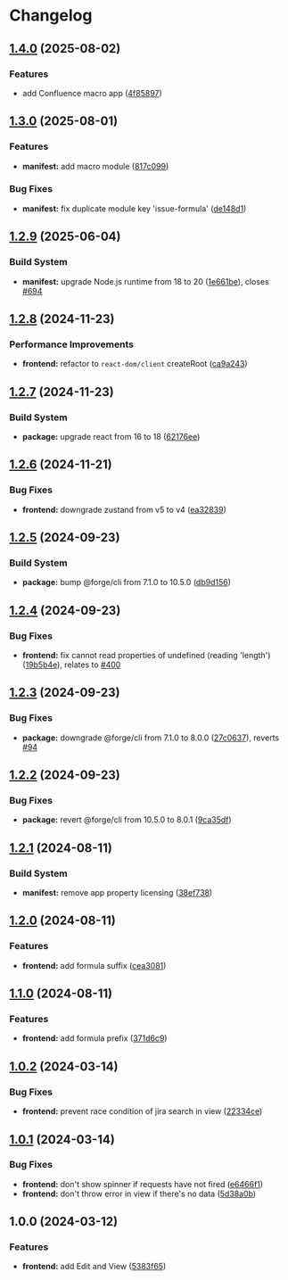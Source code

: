 # Changelog

## [1.4.0](https://github.com/remarkablemark/issue-formula/compare/v1.3.0...v1.4.0) (2025-08-02)


### Features

* add Confluence macro app ([4f85897](https://github.com/remarkablemark/issue-formula/commit/4f85897e8cadc86424573cb5480397b9d35b8577))

## [1.3.0](https://github.com/remarkablemark/issue-formula/compare/v1.2.9...v1.3.0) (2025-08-01)


### Features

* **manifest:** add macro module ([817c099](https://github.com/remarkablemark/issue-formula/commit/817c09968236b3c8bd924070245a66db1ba19b68))


### Bug Fixes

* **manifest:** fix duplicate module key 'issue-formula' ([de148d1](https://github.com/remarkablemark/issue-formula/commit/de148d135d7f8e9bc3559afb7ba3bfa49936c486))

## [1.2.9](https://github.com/remarkablemark/issue-formula/compare/v1.2.8...v1.2.9) (2025-06-04)


### Build System

* **manifest:** upgrade Node.js runtime from 18 to 20 ([1e661be](https://github.com/remarkablemark/issue-formula/commit/1e661be5c1838aca5bbf9b56f51224a0ada622da)), closes [#694](https://github.com/remarkablemark/issue-formula/issues/694)

## [1.2.8](https://github.com/remarkablemark/issue-formula/compare/v1.2.7...v1.2.8) (2024-11-23)

### Performance Improvements

- **frontend:** refactor to `react-dom/client` createRoot ([ca9a243](https://github.com/remarkablemark/issue-formula/commit/ca9a2437c83391151a5058ac25144b6dc6671d07))

## [1.2.7](https://github.com/remarkablemark/issue-formula/compare/v1.2.6...v1.2.7) (2024-11-23)

### Build System

- **package:** upgrade react from 16 to 18 ([62176ee](https://github.com/remarkablemark/issue-formula/commit/62176ee356547fd8e43658179e11b355c57552b5))

## [1.2.6](https://github.com/remarkablemark/issue-formula/compare/v1.2.5...v1.2.6) (2024-11-21)

### Bug Fixes

- **frontend:** downgrade zustand from v5 to v4 ([ea32839](https://github.com/remarkablemark/issue-formula/commit/ea32839ec8c664ec46cc091e2dbf0fad2c68e28d))

## [1.2.5](https://github.com/remarkablemark/issue-formula/compare/v1.2.4...v1.2.5) (2024-09-23)

### Build System

- **package:** bump @forge/cli from 7.1.0 to 10.5.0 ([db9d156](https://github.com/remarkablemark/issue-formula/commit/db9d156348a0ebb3df1854113493c7ee7fb30237))

## [1.2.4](https://github.com/remarkablemark/issue-formula/compare/v1.2.3...v1.2.4) (2024-09-23)

### Bug Fixes

- **frontend:** fix cannot read properties of undefined (reading 'length') ([19b5b4e](https://github.com/remarkablemark/issue-formula/commit/19b5b4e1f1b7f224ba0257be5cf3f0348d88b62d)), relates to [#400](https://github.com/remarkablemark/issue-formula/issues/400)

## [1.2.3](https://github.com/remarkablemark/issue-formula/compare/v1.2.2...v1.2.3) (2024-09-23)

### Bug Fixes

- **package:** downgrade @forge/cli from 7.1.0 to 8.0.0 ([27c0637](https://github.com/remarkablemark/issue-formula/commit/27c06379536eae4792ee7696a97cc969ab882696)), reverts [#94](https://github.com/remarkablemark/issue-formula/issues/94)

## [1.2.2](https://github.com/remarkablemark/issue-formula/compare/v1.2.1...v1.2.2) (2024-09-23)

### Bug Fixes

- **package:** revert @forge/cli from 10.5.0 to 8.0.1 ([9ca35df](https://github.com/remarkablemark/issue-formula/commit/9ca35df17a82052adfebff4f0360259ea3f50380))

## [1.2.1](https://github.com/remarkablemark/issue-formula/compare/v1.2.0...v1.2.1) (2024-08-11)

### Build System

- **manifest:** remove app property licensing ([38ef738](https://github.com/remarkablemark/issue-formula/commit/38ef7381510fdf73e5ce338a7dc649d6abafe7da))

## [1.2.0](https://github.com/remarkablemark/issue-formula/compare/v1.1.0...v1.2.0) (2024-08-11)

### Features

- **frontend:** add formula suffix ([cea3081](https://github.com/remarkablemark/issue-formula/commit/cea30813c164e9a75f4f059a9d8ef03bb6d71a83))

## [1.1.0](https://github.com/remarkablemark/issue-formula/compare/v1.0.2...v1.1.0) (2024-08-11)

### Features

- **frontend:** add formula prefix ([371d6c9](https://github.com/remarkablemark/issue-formula/commit/371d6c91b158215444227dde0b76870636ac3400))

## [1.0.2](https://github.com/remarkablemark/issue-formula/compare/v1.0.1...v1.0.2) (2024-03-14)

### Bug Fixes

- **frontend:** prevent race condition of jira search in view ([22334ce](https://github.com/remarkablemark/issue-formula/commit/22334ce21669121935f14a6a1f6563603d68b138))

## [1.0.1](https://github.com/remarkablemark/issue-formula/compare/v1.0.0...v1.0.1) (2024-03-14)

### Bug Fixes

- **frontend:** don't show spinner if requests have not fired ([e6466f1](https://github.com/remarkablemark/issue-formula/commit/e6466f19ed3222de39903205b7009f8eed5ca156))
- **frontend:** don't throw error in view if there's no data ([5d38a0b](https://github.com/remarkablemark/issue-formula/commit/5d38a0bd8aa51a6326118abc3b3caf6262eea08b))

## 1.0.0 (2024-03-12)

### Features

- **frontend:** add Edit and View ([5383f65](https://github.com/remarkablemark/issue-formula/commit/5383f65e5279b1662efe34e990b869c28abda51c))
